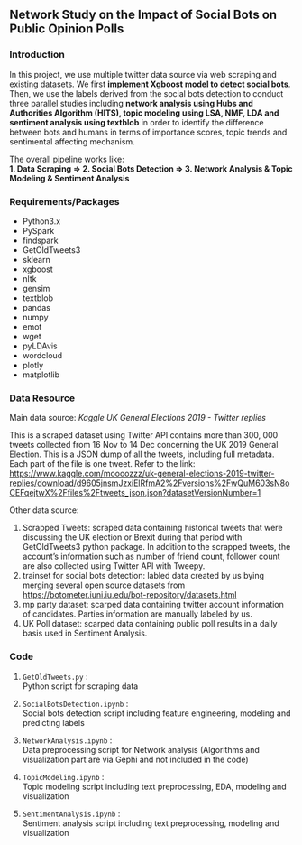 ## Network Study on the Impact of Social Bots on Public Opinion Polls  
   
### Introduction  
  
In this project, we use multiple twitter data source via web scraping and existing 
datasets. We first **implement Xgboost model to detect social bots**. Then, we 
use the labels derived from the social bots detection to conduct three parallel 
studies including **network analysis using Hubs and Authorities Algorithm (HITS), 
topic modeling using LSA, NMF, LDA and sentiment analysis using textblob** 
in order to identify the difference between bots and humans in terms of importance 
scores, topic trends and sentimental affecting mechanism.    

The overall pipeline works like:  
**1. Data Scraping => 2. Social Bots Detection => 3. Network Analysis & Topic Modeling & Sentiment Analysis**  
  

### Requirements/Packages

- Python3.x
- PySpark  
- findspark
- GetOldTweets3  
- sklearn  
- xgboost  
- nltk  
- gensim  
- textblob  
- pandas  
- numpy  
- emot  
- wget  
- pyLDAvis  
- wordcloud  
- plotly  
- matplotlib  

  
### Data Resource

Main data source: *Kaggle UK General Elections 2019 - Twitter replies*    
  
This is a scraped dataset using Twitter API contains more than 300, 000 tweets collected from 16 Nov to 14 Dec concerning the UK 2019 General Election. This is a JSON dump of all the tweets, including full metadata. Each part of the file is one tweet. Refer to the link: 
https://www.kaggle.com/moooozzz/uk-general-elections-2019-twitter-replies/download/d9605jnsmJzxiElRfmA2%2Fversions%2FwQuM603sN8oCEFqejtwX%2Ffiles%2Ftweets_json.json?datasetVersionNumber=1

Other data source:  
1) Scrapped Tweets: scraped data containing historical tweets that were discussing the UK election or Brexit during that period with GetOldTweets3 python package. In addition to the scrapped tweets, the account’s information such as number of friend count, follower count are also collected using Twitter API with Tweepy.   
2) trainset for social bots detection: labled data created by us bying merging several open source datasets from 
https://botometer.iuni.iu.edu/bot-repository/datasets.html  
3) mp party dataset: scarped data containing twitter account information of candidates. Parties information are manually labeled by us.   
4) UK Poll dataset: scarped data containing public poll results in a daily basis used in Sentiment Analysis.  

  
  
### Code

1. ```GetOldTweets.py``` :  
Python script for scraping data  

2. ```SocialBotsDetection.ipynb``` :  
Social bots detection script including feature engineering, modeling and predicting 
labels  

3. ```NetworkAnalysis.ipynb``` :  
Data preprocessing script for Network analysis (Algorithms and visualization part 
are via Gephi and not included in the code)  

4. ```TopicModeling.ipynb``` :  
Topic modeling script including text preprocessing, EDA, modeling and visualization  

5. ```SentimentAnalysis.ipynb``` :  
Sentiment analysis script including text preprocessing, modeling and visualization  
